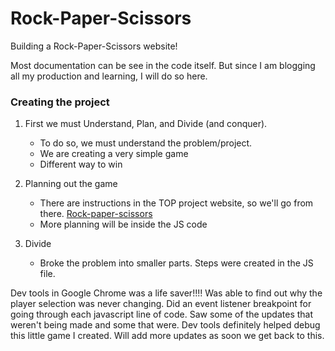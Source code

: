 # Rock-Paper-Scissors
Building a Rock-Paper-Scissors website!

Most documentation can be see in the code itself. But since I am blogging all my production and learning, I will do so here.

### Creating the project

1) First we must Understand, Plan, and Divide (and conquer).
    - To do so, we must understand the problem/project.
    - We are creating a very simple game
    - Different way to win

2) Planning out the game
    - There are instructions in the TOP project website, so we'll go from there. [Rock-paper-scissors](https://www.theodinproject.com/paths/foundations/courses/foundations/lessons/rock-paper-scissors)
    - More planning will be inside the JS code

3) Divide
    - Broke the problem into smaller parts. Steps were created in the JS file.

Dev tools in Google Chrome was a life saver!!!! Was able to find out why the player selection was never changing. Did an event listener breakpoint for going through each javascript line of code. Saw some of the updates that weren't being made and some that were. Dev tools definitely helped debug this little game I created. Will add more updates as soon we get back to this.